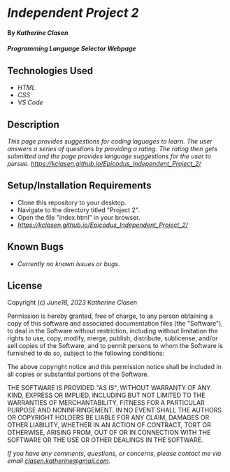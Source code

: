 # _Independent Project 2_

#### By _**Katherine Clasen**_

#### _Programming Language Selector Webpage_

## Technologies Used

* _HTML_
* _CSS_
* _VS Code_


## Description

_This page provides suggestions for coding laguages to learn. The user answers a series of questions by providing a rating. The rating then gets submitted and the page provides language suggestions for the user to pursue. https://kclasen.github.io/Epicodus_Independent_Project_2/_

## Setup/Installation Requirements

* Clone this repository to your desktop.
* Navigate to the directory titled "Project 2".
* Open the file "index.html" in your browser. 
* _https://kclasen.github.io/Epicodus_Independent_Project_2/_


## Known Bugs

* _Currently no known issues or bugs._

## License

Copyright (c) _June18, 2023_ _Katherine Clasen_

Permission is hereby granted, free of charge, to any person obtaining a copy
of this software and associated documentation files (the "Software"), to deal
in the Software without restriction, including without limitation the rights
to use, copy, modify, merge, publish, distribute, sublicense, and/or sell
copies of the Software, and to permit persons to whom the Software is
furnished to do so, subject to the following conditions:

The above copyright notice and this permission notice shall be included in all
copies or substantial portions of the Software.

THE SOFTWARE IS PROVIDED "AS IS", WITHOUT WARRANTY OF ANY KIND, EXPRESS OR
IMPLIED, INCLUDING BUT NOT LIMITED TO THE WARRANTIES OF MERCHANTABILITY,
FITNESS FOR A PARTICULAR PURPOSE AND NONINFRINGEMENT. IN NO EVENT SHALL THE
AUTHORS OR COPYRIGHT HOLDERS BE LIABLE FOR ANY CLAIM, DAMAGES OR OTHER
LIABILITY, WHETHER IN AN ACTION OF CONTRACT, TORT OR OTHERWISE, ARISING FROM,
OUT OF OR IN CONNECTION WITH THE SOFTWARE OR THE USE OR OTHER DEALINGS IN THE
SOFTWARE.

_If you have any comments, questions, or concerns, please contact me via email clasen.katherine@gmail.com._